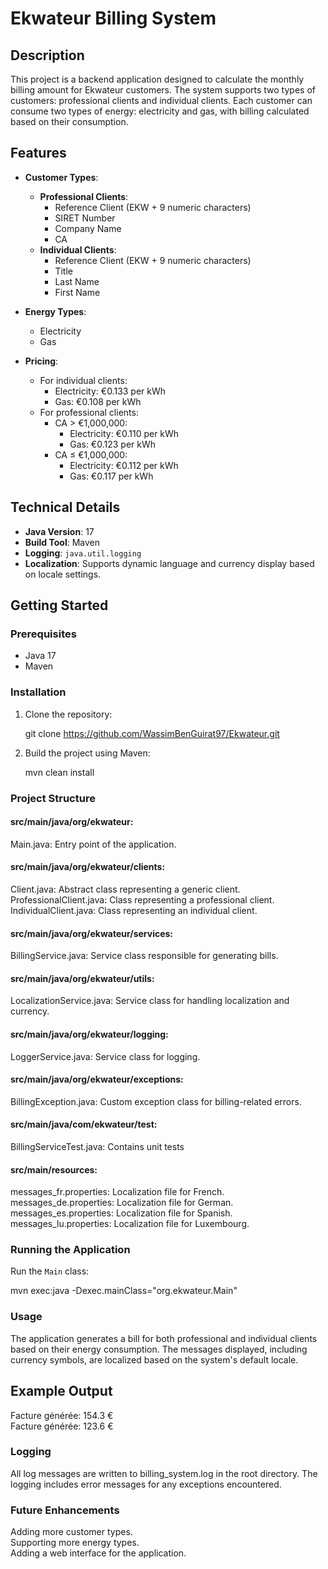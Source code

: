 # Ekwateur Billing System

## Description

This project is a backend application designed to calculate the monthly billing amount for Ekwateur customers. The system supports two types of customers: professional clients and individual clients. Each customer can consume two types of energy: electricity and gas, with billing calculated based on their consumption.

## Features

- **Customer Types**:
  - **Professional Clients**:
    - Reference Client (EKW + 9 numeric characters)
    - SIRET Number
    - Company Name
    - CA
  - **Individual Clients**:
    - Reference Client (EKW + 9 numeric characters)
    - Title
    - Last Name
    - First Name

- **Energy Types**:
  - Electricity
  - Gas

- **Pricing**:
  - For individual clients: 
    - Electricity: €0.133 per kWh
    - Gas: €0.108 per kWh
  - For professional clients:
    - CA > €1,000,000:
      - Electricity: €0.110 per kWh
      - Gas: €0.123 per kWh
    - CA ≤ €1,000,000:
      - Electricity: €0.112 per kWh
      - Gas: €0.117 per kWh

## Technical Details

- **Java Version**: 17
- **Build Tool**: Maven
- **Logging**: `java.util.logging`
- **Localization**: Supports dynamic language and currency display based on locale settings.

## Getting Started

### Prerequisites

- Java 17
- Maven

### Installation

1. Clone the repository:

    git clone https://github.com/WassimBenGuirat97/Ekwateur.git

2. Build the project using Maven:

    mvn clean install

### Project Structure
#### src/main/java/org/ekwateur:
Main.java: Entry point of the application.

#### src/main/java/org/ekwateur/clients:
Client.java: Abstract class representing a generic client.  
ProfessionalClient.java: Class representing a professional client.  
IndividualClient.java: Class representing an individual client.  

#### src/main/java/org/ekwateur/services:
BillingService.java: Service class responsible for generating bills.

#### src/main/java/org/ekwateur/utils:
LocalizationService.java: Service class for handling localization and currency.

#### src/main/java/org/ekwateur/logging:
LoggerService.java: Service class for logging.

#### src/main/java/org/ekwateur/exceptions:
BillingException.java: Custom exception class for billing-related errors.

#### src/main/java/com/ekwateur/test:
BillingServiceTest.java: Contains unit tests


#### src/main/resources:

messages_fr.properties: Localization file for French.  
messages_de.properties: Localization file for German.  
messages_es.properties: Localization file for Spanish.  
messages_lu.properties: Localization file for Luxembourg.  

### Running the Application

Run the `Main` class:  

mvn exec:java -Dexec.mainClass="org.ekwateur.Main"  

### Usage
The application generates a bill for both professional and individual clients based on their energy consumption. The messages displayed, including currency symbols, are localized based on the system's default locale.

## Example Output

Facture générée: 154.3 €  
Facture générée: 123.6 €
### Logging
All log messages are written to billing_system.log in the root directory. The logging includes error messages for any exceptions encountered.  

### Future Enhancements
Adding more customer types.  
Supporting more energy types.  
Adding a web interface for the application.  
